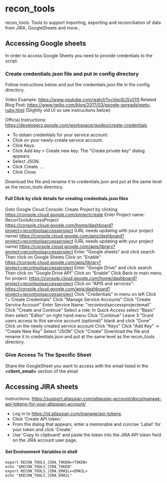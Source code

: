 # recon_tools
 recon_tools: Tools to support importing, exporting and reconciliation of data from JIRA, GoogleSheets and more..

## Accessing Google sheets

 In order to access Google Sheets you need to provide credentials to the script.

### Create credentials.json file and put in config directory

 Follow instructions below and put the credentials.json file in the config directory.

 Video Example: https://www.youtube.com/watch?v=VqoSUSy011I
 Related Blog Post: https://www.twilio.com/blog/2017/03/google-spreadsheets-ruby.html (Slightly old UI so see instrucitons below)

 Official Instructions: https://developers.google.com/workspace/guides/create-credentials

-  To obtain credentials for your service account:
- Click on your newly-create service account.
-  Click Keys.
-  Click Add key > Create new key. The "Create private key" dialog appears.
-  Select JSON.
-  Click Create. ...
-  Click Close.

Download the file and rename it to credentials.json and put at the same level as the recon_tools directory.

#### Full Click by click details for creating credentials.json files

Goto Google Cloud Console:
Create Project by clicking
https://console.cloud.google.com/projectcreate
Enter Project name: ReconToolsAccessProject
https://console.cloud.google.com/home/dashboard?project=recontoolsaccessproject (URL needs updating with your project name)
https://console.cloud.google.com/apis/dashboard?project=recontoolsaccessproject (URL needs updating with your project name)
https://console.cloud.google.com/apis/library?project=recontoolsaccessproject
Enter "Google sheets" and click search
Then click on Google Sheets
Click on "Enable"
https://console.cloud.google.com/apis/library?project=recontoolsaccessproject
Enter "Google Drive" and click search
Then click on "Google Drive API"
Click on "Enable"
Click Back to main menu for project: https://console.cloud.google.com/home/dashboard?project=recontoolsaccessproject
Click on "APIS and services": https://console.cloud.google.com/apis/dashboard?project=recontoolsaccessproject
Click "Credentials" in menu on left
Click "+ Create Credentials"
Click "Manage Service Accounts"
Click "Create Service Account"
Enter Service Name: "recontoolsaccessprojectemail"
Click "Create and Continue"
Select a role: In Quick Access select "Basic" then select "Editor" on right hand menu
Click "Continue"
Leave 3 "Grant users access to this service account (optional)" blank and click "Done"
Click on the newly created service account
Click "Keys"
Click "Add Key" -> "Create New Key"
Select "JSON"
Click "Create"
Download the file and rename it to credentials.json and put at the same level as the recon_tools directory.

### Give Access To The Specific Sheet

 Share the GoogleSheet you want to access with the email listed in the **<client_email>** section of the email

## Accessing JIRA sheets

Instructions: https://support.atlassian.com/atlassian-account/docs/manage-api-tokens-for-your-atlassian-account/

- Log in to https://id.atlassian.com/manage/api-tokens.
- Click 'Create API token.'
- From the dialog that appears, enter a memorable and concise 'Label' for your token and click 'Create.'
- Use 'Copy to clipboard' and paste the token into the JIRA API token field on the JIRA account user page.

#### Set Environment Variables in shell

```
export RECON_TOOLS_JIRA_TOKEN=<TOKEN>
echo "$RECON_TOOLS_JIRA_TOKEN"
export RECON_TOOLS_JIRA_EMAIL=<EMAIL>
echo "$RECON_TOOLS_JIRA_EMAIL"
```
